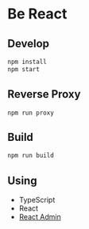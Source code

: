 # Be React

## Develop

```sh
npm install
npm start
```

## Reverse Proxy

```
npm run proxy
```

## Build

```sh
npm run build
```

## Using

- TypeScript
- React
- [React Admin](https://github.com/marmelab/react-admin)
